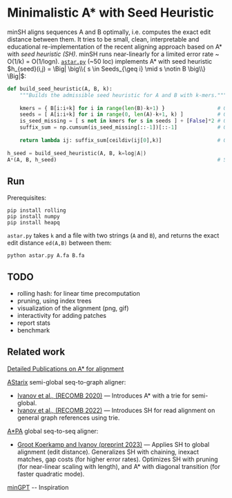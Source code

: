 # Minimalistic A* with Seed Heuristic

minSH aligns sequences A and B optimally, i.e. computes the exact edit distance between them. It tries to be small, clean, interpretable and educational re-implementation of the recent aligning approach based on A* with _seed heuristic (SH)_. minSH runs near-linearly for a limited error rate ~ O(1/k) = O(1/logn). [`astar.py`](https://github.com/pesho-ivanov/minSeedHeuristic/blob/master/astar.py) (~50 loc) implements A* with seed heuristic $h_{seed}(i,j) = \Big| \big\\{ s \in Seeds_{\geq i} \mid  s \notin B \big\\} \Big|$:

```Python
def build_seed_heuristic(A, B, k):
    """Builds the admissible seed heuristic for A and B with k-mers."""
    
    kmers = { B[i:i+k] for i in range(len(B)-k+1) }                 # O(nk): Index all kmers from B. O(n) with rolling hash
    seeds = [ A[i:i+k] for i in range(0, len(A)-k+1, k) ]           # O(n): Split A into non-overlapping seeds of length k.
    is_seed_missing = [ s not in kmers for s in seeds ] + [False]*2 # O(n): Is seed unseen in B, so >=1 edit must be made to align it.
    suffix_sum = np.cumsum(is_seed_missing[::-1])[::-1]             # O(n): How many of the remaining seeds have to be edited
    
    return lambda ij: suffix_sum[ceildiv(ij[0],k)]                  # O(1): How many seeds starting after the current position i have to be edited?
    
h_seed = build_seed_heuristic(A, B, k=log|A|)
A*(A, B, h_seed)                                                    # Standard A* algorithm on the alignment graph A x B
```


## Run

Prerequisites:
```
pip install rolling
pip install numpy
pip install heapq
```

`astar.py` takes `k` and a file with two strings (`A` and `B`), and returns the exact edit distance `ed(A,B)` between them:
```
python astar.py A.fa B.fa
```

## TODO
* rolling hash: for linear time precomputation
* pruning, using index trees
* visualization of the alignment (png, gif)
* interactivity for adding patches
* report stats
* benchmark

## Related work

[Detailed Publications on A* for alignment](https://pesho-ivanov.github.io/#A*%20for%20optimal%20sequence%20alignment)

[AStarix](https://github.com/eth-sri/astarix) semi-global seq-to-graph aligner:
* [Ivanov et al., (RECOMB 2020)](https://link.springer.com/chapter/10.1007/978-3-030-45257-5_7) &mdash; Introduces A* with a trie for semi-global.
* [Ivanov et al., (RECOMB 2022)](https://www.biorxiv.org/content/10.1101/2021.11.05.467453) &mdash; Introduces SH for read alignment on general graph references using trie.

[A*PA](https://github.com/RagnarGrootKoerkamp/astar-pairwise-aligner) global seq-to-seq aligner:
* [Groot Koerkamp and Ivanov (preprint 2023)](https://www.biorxiv.org/content/10.1101/2022.09.19.508631) &mdash; Applies SH to global alignment (edit distance). Generalizes SH with chaining, inexact matches, gap costs (for higher error rates). Optimizes SH with pruning (for near-linear scaling with length), and A* with diagonal transition (for faster quadratic mode).

[minGPT](https://github.com/karpathy/minGPT) -- Inspiration
